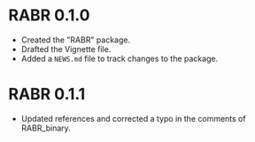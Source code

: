 # RABR 0.1.0

* Created the "RABR" package. 
* Drafted the Vignette file. 
* Added a `NEWS.md` file to track changes to the package.

# RABR 0.1.1

* Updated references and corrected a typo in the comments of RABR_binary.

